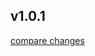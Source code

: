 


## v1.0.1

[compare changes](https://github.com/egidiusmengelberg/directus-extension-umami/compare/v0.0.2...v1.0.1)


